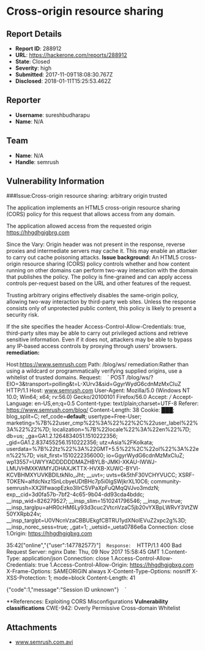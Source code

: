 # Cross-origin resource sharing

## Report Details
- **Report ID**: 288912
- **URL**: https://hackerone.com/reports/288912
- **State**: Closed
- **Severity**: high
- **Submitted**: 2017-11-09T18:08:30.767Z
- **Disclosed**: 2018-01-11T15:25:53.462Z

## Reporter
- **Username**: sureshbudharapu
- **Name**: N/A

## Team
- **Name**: N/A
- **Handle**: semrush

## Vulnerability Information


###Issue:Cross-origin resource sharing: arbitrary origin trusted

The application implements an HTML5 cross-origin resource sharing (CORS) policy for this request that allows access from any domain.

The application allowed access from the requested origin https://hhgdhgjgbrg.com

Since the Vary: Origin header was not present in the response, reverse proxies and intermediate servers may cache it. This may enable an attacker to carry out cache poisoning attacks.
**Issue background:**
An HTML5 cross-origin resource sharing (CORS) policy controls whether and how content running on other domains can perform two-way interaction with the domain that publishes the policy. The policy is fine-grained and can apply access controls per-request based on the URL and other features of the request.

Trusting arbitrary origins effectively disables the same-origin policy, allowing two-way interaction by third-party web sites. Unless the response consists only of unprotected public content, this policy is likely to present a security risk.

If the site specifies the header Access-Control-Allow-Credentials: true, third-party sites may be able to carry out privileged actions and retrieve sensitive information. Even if it does not, attackers may be able to bypass any IP-based access controls by proxying through users' browsers.
 **remediation:**

Host:https://www.semrush.com
Path: /blog/ws/
remediation:Rather than using a wildcard or programmatically verifying supplied origins, use a whitelist of trusted domains.
Request:
` ` `
POST /blog/ws/?EIO=3&transport=polling&t=L-XUrv3&sid=GgyrWydG6cdnMzMxCIuZ HTTP/1.1
Host: www.semrush.com
User-Agent: Mozilla/5.0 (Windows NT 10.0; Win64; x64; rv:56.0) Gecko/20100101 Firefox/56.0
Accept: */*
Accept-Language: en-US,en;q=0.5
Content-type: text/plain;charset=UTF-8
Referer: https://www.semrush.com/blog/
Content-Length: 38
Cookie: ███; blog_split=C; ref_code=__default__; usertype=Free-User; marketing=%7B%22user_cmp%22%3A%22%22%2C%22user_label%22%3A%22%22%7D; localization=%7B%22locale%22%3A%22en%22%7D; db=us; _ga=GA1.2.1264834051.1510222356; _gid=GA1.2.837455256.1510222356; utz=Asia%2FKolkata; userdata=%7B%22tz%22%3A%22GMT+5.5%22%2C%22ol%22%3A%22en%22%7D; visit_first=1510222356000; io=GgyrWydG6cdnMzMxCIuZ; wp13557=UWYYADDDDDDMAZHBYLB-JMKI-XKAU-IWWJ-LMUVHMXKWMYJDHAXJKTTX-HVXB-XUWC-BYVI-KCVBHMXYUVKBDlLtkNlo_Jht; __uvt=; uvts=6k5thF30VCHYVUCC; XSRF-TOKEN=alfdcNxz1SnLcbyeUDtBHc7p5i0IgSWjkrXL10C6; community-semrush=XX2llfwaopEzko3IlrC5VPaXpFuQMqQVJvo3mdzN; exp__cid=3d0fa57b-7bf2-4c65-9b04-dd93cda4bddc; __insp_wid=826279527; __insp_slim=1510241796546; __insp_nv=true; __insp_targlpu=aHR0cHM6Ly93d3cuc2VtcnVzaC5jb20vYXBpLWRvY3VtZW50YXRpb24v; __insp_targlpt=U0VNcnVzaCBBUEkgfCBTRU1ydXNoIEVuZ2xpc2g%3D; __insp_norec_sess=true; _gat=1; _uetsid=_ueta0786e6a
Connection: close
1.Origin: https://hhgdhgjgbxg.com

35:42["online","{\"user\":147782577}"]
` ` `
Response:
` ` ` 
HTTP/1.1 400 Bad Request
Server: nginx
Date: Thu, 09 Nov 2017 15:58:45 GMT
1.Content-Type: application/json
Connection: close
1.Access-Control-Allow-Credentials: true
1.Access-Control-Allow-Origin: https://hhgdhgjgbxg.com
X-Frame-Options: SAMEORIGIN always
X-Content-Type-Options: nosniff
X-XSS-Protection: 1; mode=block
Content-Length: 41

{"code":1,"message":"Session ID unknown"}
` ` `

**References:
Exploiting CORS Misconfigurations
**Vulnerability classifications**
CWE-942: Overly Permissive Cross-domain Whitelist


## Attachments
- www.semrush.com.avi
